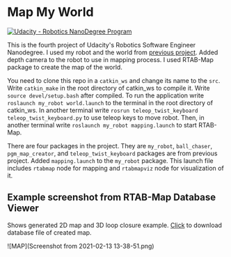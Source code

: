 # Map My World

[![Udacity - Robotics NanoDegree Program](https://s3-us-west-1.amazonaws.com/udacity-robotics/Extra+Images/RoboND_flag.png)](https://www.udacity.com/robotics)

This is the fourth project of Udacity's Robotics Software Engineer Nanodegree. 
I used my robot and the world from [previous project](https://github.com/korhanmd/udacity-where-am-i).
Added depth camera to the robot to use in mapping process. I used RTAB-Map package to create the map of the world.

You need to clone this repo in a `catkin_ws` and change its name to the `src`. Write `catkin_make` in the root directory of catkin_ws to compile it.
Write `source devel/setup.bash` after compiled. To run the application write `roslaunch my_robot world.launch` to the terminal in the root directory of catkin_ws.
In another terminal write `rosrun teleop_twist_keyboard teleop_twist_keyboard.py` to use teleop keys to move robot.
Then, in another terminal write `roslaunch my_robot mapping.launch` to start RTAB-Map.

There are four packages in the project. They are `my_robot`, `ball_chaser`, `pgm_map_creator`, and `teleop_twist_keyboard` packages are from previous project.
Added `mapping.launch` to the `my_robot` package. This launch file includes `rtabmap` node for mapping and `rtabmapviz` node for visualization of it.

## Example screenshot from RTAB-Map Database Viewer

Shows generated 2D map and 3D loop closure example.
[Click](https://drive.google.com/file/d/1UAO8sXR8T7Ka682SmR8dx41yo74su8Zg/view?usp=sharing) to download database file of created map.

![MAP](Screenshot from 2021-02-13 13-38-51.png)
